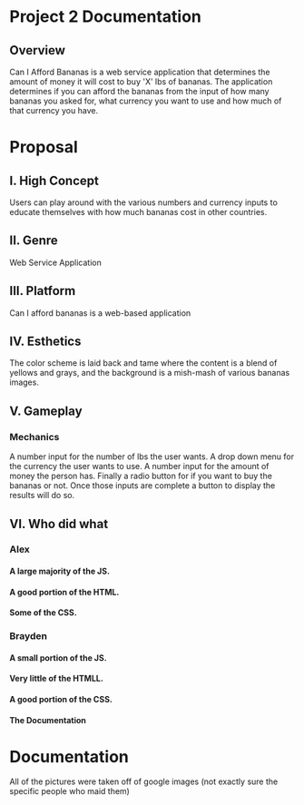 # Project 2 Documentation
## Overview

Can I Afford Bananas is a web service application that determines 
the amount of money it will cost to buy 'X' lbs of bananas. The 
application determines if you can afford the bananas from 
the input of how many bananas you asked for, what currency you 
want to use and how much of that currency you have.

# Proposal
## I. High Concept

Users can play around with the various numbers and currency inputs 
to educate themselves with how much bananas cost in other countries.

## II. Genre

Web Service Application


## III. Platform

Can I afford bananas is a web-based application

## IV. Esthetics

The color scheme is laid back and tame where the content is a blend of 
yellows and grays, and the background is a mish-mash of various bananas 
images.

## V. Gameplay

### Mechanics

A number input for the number of lbs the user wants. A drop down menu 
for the currency the user wants to use. A number input for the amount 
of money the person has. Finally a radio button for if you want to 
buy the bananas or not. Once those inputs are complete a button to 
display the results will do so.

## VI. Who did what

### Alex

#### A large majority of the JS.
#### A good portion of the HTML.
#### Some of the CSS.

### Brayden

#### A small portion of the JS.
#### Very little of the HTMLL.
#### A good portion of the CSS.
#### The Documentation 

# Documentation

All of the pictures were taken off of google images (not exactly sure the specific people who maid them)
